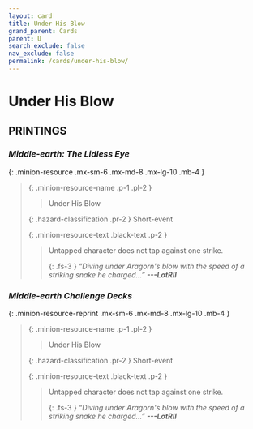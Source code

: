 ```yaml
---
layout: card
title: Under His Blow
grand_parent: Cards
parent: U
search_exclude: false
nav_exclude: false
permalink: /cards/under-his-blow/
---
```


# Under His Blow


## PRINTINGS


### _Middle-earth: The Lidless Eye_

{: .minion-resource .mx-sm-6 .mx-md-8 .mx-lg-10 .mb-4 }
> {: .minion-resource-name .p-1 .pl-2 }
> > <div class="hazard-mp"></div>
> > <div class="card-name">Under His Blow</div>
>
> {: .hazard-classification .pr-2 }
> Short-event
>
> {: .minion-resource-text .black-text .p-2 }
> > Untapped character does not tap against one strike. 
> > 
> > {: .fs-3 } 
> > _“Diving under Aragorn's blow with the speed of a striking snake he charged...”_ ***---&#65279;LotRII*** 
> 

### _Middle-earth Challenge Decks_

{: .minion-resource-reprint .mx-sm-6 .mx-md-8 .mx-lg-10 .mb-4 }
> {: .minion-resource-name .p-1 .pl-2 }
> > <div class="hazard-mp"></div>
> > <div class="card-name">Under His Blow</div>
>
> {: .hazard-classification .pr-2 }
> Short-event
>
> {: .minion-resource-text .black-text .p-2 }
> > Untapped character does not tap against one strike. 
> > 
> > {: .fs-3 } 
> > _“Diving under Aragorn's blow with the speed of a striking snake he charged...”_ ***---&#65279;LotRII*** 
> 
